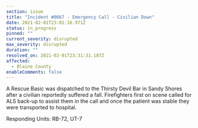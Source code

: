 ```yaml
---
section: issue
title: "Incident #0067 - Emergency Call - Civilian Down"
date: 2021-02-01T23:01:16.971Z
status: in_progress
pinned: ""
current_severity: disrupted
max_severity: disrupted
duration: ""
resolved_on: 2021-02-01T23:31:31.187Z
affected:
  - Blaine County
enableComments: false
---
```

A Rescue Basic was dispatched to the Thirsty Devil Bar in Sandy Shores after a civilian reportedly suffered a fall. Firefighters first on scene called for ALS back-up to assist them in the call and once the patient was stable they were transported to hospital.

Responding Units: RB-72, UT-7